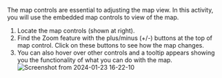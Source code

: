 The map controls are essential to adjusting the map view. In this activity, you will use the embedded map controls to view of the map.
1. Locate the map controls (shown at right).
2. Find the Zoom feature with the plus/minus (+/-) buttons at the top of map control. Click on these buttons to see how the map changes.
3. You can also hover over other controls and a tooltip appears showing you the functionality of what you can do with the map.
![Screenshot from 2024-01-23 16-22-10](https://github.com/Open-Tech-Community/learn-open-mapping-101/assets/10881526/a3161a19-6fc2-412d-9004-54231730f79b)
